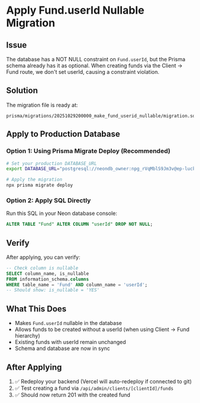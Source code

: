# Apply Fund.userId Nullable Migration

## Issue
The database has a NOT NULL constraint on `Fund.userId`, but the Prisma schema already has it as optional. When creating funds via the Client → Fund route, we don't set userId, causing a constraint violation.

## Solution
The migration file is ready at:
```
prisma/migrations/20251029200000_make_fund_userid_nullable/migration.sql
```

## Apply to Production Database

### Option 1: Using Prisma Migrate Deploy (Recommended)

```bash
# Set your production DATABASE_URL
export DATABASE_URL="postgresql://neondb_owner:npg_rVqMblS9Jm3v@ep-lucky-poetry-adfr9ux6-pooler.c-2.us-east-1.aws.neon.tech/neondb?channel_binding=require&sslmode=require"

# Apply the migration
npx prisma migrate deploy
```

### Option 2: Apply SQL Directly

Run this SQL in your Neon database console:

```sql
ALTER TABLE "Fund" ALTER COLUMN "userId" DROP NOT NULL;
```

## Verify

After applying, you can verify:

```sql
-- Check column is nullable
SELECT column_name, is_nullable 
FROM information_schema.columns 
WHERE table_name = 'Fund' AND column_name = 'userId';
-- Should show: is_nullable = 'YES'
```

## What This Does

- Makes `Fund.userId` nullable in the database
- Allows funds to be created without a userId (when using Client → Fund hierarchy)
- Existing funds with userId remain unchanged
- Schema and database are now in sync

## After Applying

1. ✅ Redeploy your backend (Vercel will auto-redeploy if connected to git)
2. ✅ Test creating a fund via `/api/admin/clients/[clientId]/funds`
3. ✅ Should now return 201 with the created fund

